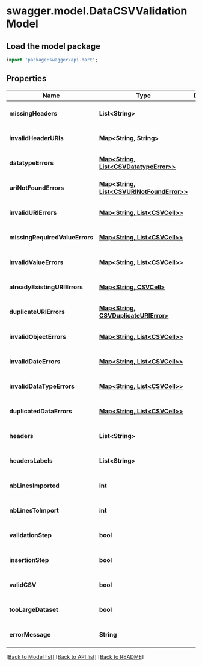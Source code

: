 # swagger.model.DataCSVValidationModel

## Load the model package
```dart
import 'package:swagger/api.dart';
```

## Properties
Name | Type | Description | Notes
------------ | ------------- | ------------- | -------------
**missingHeaders** | **List&lt;String&gt;** |  | [optional] [default to []]
**invalidHeaderURIs** | **Map&lt;String, String&gt;** |  | [optional] [default to {}]
**datatypeErrors** | [**Map&lt;String, List&lt;CSVDatatypeError&gt;&gt;**](List.md) |  | [optional] [default to {}]
**uriNotFoundErrors** | [**Map&lt;String, List&lt;CSVURINotFoundError&gt;&gt;**](List.md) |  | [optional] [default to {}]
**invalidURIErrors** | [**Map&lt;String, List&lt;CSVCell&gt;&gt;**](List.md) |  | [optional] [default to {}]
**missingRequiredValueErrors** | [**Map&lt;String, List&lt;CSVCell&gt;&gt;**](List.md) |  | [optional] [default to {}]
**invalidValueErrors** | [**Map&lt;String, List&lt;CSVCell&gt;&gt;**](List.md) |  | [optional] [default to {}]
**alreadyExistingURIErrors** | [**Map&lt;String, CSVCell&gt;**](CSVCell.md) |  | [optional] [default to {}]
**duplicateURIErrors** | [**Map&lt;String, CSVDuplicateURIError&gt;**](CSVDuplicateURIError.md) |  | [optional] [default to {}]
**invalidObjectErrors** | [**Map&lt;String, List&lt;CSVCell&gt;&gt;**](List.md) |  | [optional] [default to {}]
**invalidDateErrors** | [**Map&lt;String, List&lt;CSVCell&gt;&gt;**](List.md) |  | [optional] [default to {}]
**invalidDataTypeErrors** | [**Map&lt;String, List&lt;CSVCell&gt;&gt;**](List.md) |  | [optional] [default to {}]
**duplicatedDataErrors** | [**Map&lt;String, List&lt;CSVCell&gt;&gt;**](List.md) |  | [optional] [default to {}]
**headers** | **List&lt;String&gt;** |  | [optional] [default to []]
**headersLabels** | **List&lt;String&gt;** |  | [optional] [default to []]
**nbLinesImported** | **int** |  | [optional] [default to null]
**nbLinesToImport** | **int** |  | [optional] [default to null]
**validationStep** | **bool** |  | [optional] [default to null]
**insertionStep** | **bool** |  | [optional] [default to null]
**validCSV** | **bool** |  | [optional] [default to null]
**tooLargeDataset** | **bool** |  | [optional] [default to null]
**errorMessage** | **String** |  | [optional] [default to null]

[[Back to Model list]](../README.md#documentation-for-models) [[Back to API list]](../README.md#documentation-for-api-endpoints) [[Back to README]](../README.md)


